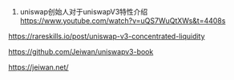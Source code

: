1. uniswap创始人对于uniswapV3特性介绍
https://www.youtube.com/watch?v=uQS7WuQtXWs&t=4408s



https://rareskills.io/post/uniswap-v3-concentrated-liquidity


https://github.com/Jeiwan/uniswapv3-book


https://jeiwan.net/
